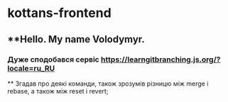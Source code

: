 # kottans-frontend
## **Hello. My name Volodymyr. 
### Дуже сподобався сервіс https://learngitbranching.js.org/?locale=ru_RU 
** Згадав про деякі  команди, також зрозумів різницю між merge і rebase, а також між reset і revert;
